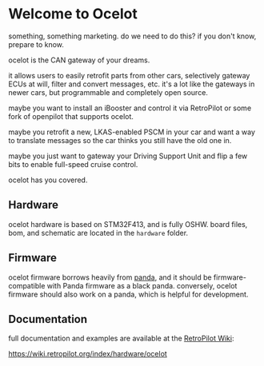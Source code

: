 # Welcome to Ocelot
something, something marketing. do we need to do this? if you don't know, prepare to know.

ocelot is the CAN gateway of your dreams.

it allows users to easily retrofit parts from other cars, selectively gateway ECUs at will, filter and convert messages, etc. it's a lot like the gateways in newer cars, but programmable and completely open source.

maybe you want to install an iBooster and control it via RetroPilot or some fork of openpilot that supports ocelot.

maybe you retrofit a new, LKAS-enabled PSCM in your car and want a way to translate messages so the car thinks you still have the old one in.

maybe you just want to gateway your Driving Support Unit and flip a few bits to enable full-speed cruise control.

ocelot has you covered.

## Hardware
ocelot hardware is based on STM32F413, and is fully OSHW. board files, bom, and schematic are located in the `hardware` folder. 

## Firmware
ocelot firmware borrows heavily from [panda](https://github.com/commaai/panda), and it should be firmware-compatible with Panda firmware as a black panda. conversely, ocelot firmware should also work on a panda, which is helpful for development.

## Documentation
full documentation and examples are available at the [RetroPilot Wiki](https://wiki.retropilot.org/index/hardware/ocelot):

https://wiki.retropilot.org/index/hardware/ocelot
